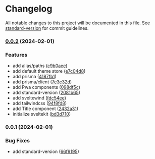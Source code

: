 # Changelog

All notable changes to this project will be documented in this file. See [standard-version](https://github.com/conventional-changelog/standard-version) for commit guidelines.

### [0.0.2](https://github.com/bobthered/template-sveltekit/compare/v0.0.1...v0.0.2) (2024-02-01)


### Features

* add alias/paths ([c9b0aee](https://github.com/bobthered/template-sveltekit/commit/c9b0aee1fdb09538ca4f1ec6c7db657722db16c1))
* add default theme store ([e7c04d8](https://github.com/bobthered/template-sveltekit/commit/e7c04d8dca95d8f84ba3d1604e3c601ec81449a1))
* add prisma ([4187fb1](https://github.com/bobthered/template-sveltekit/commit/4187fb12002414c023cb6ea948062876d63351c8))
* add prisma/client ([7e3c32d](https://github.com/bobthered/template-sveltekit/commit/7e3c32d0855207cc0cca25f6e8dcd3fd0293c00e))
* add Pwa components ([098df5c](https://github.com/bobthered/template-sveltekit/commit/098df5c6948531bd4ab0a7c8c9eed85a73bcab71))
* add standard-version ([2081b65](https://github.com/bobthered/template-sveltekit/commit/2081b65fe6edcf595ad6a620627f2401bb876c69))
* add sveltewind ([fdc54ee](https://github.com/bobthered/template-sveltekit/commit/fdc54ee1b33eddb40cc1bc9993d5dbacf95a79f3))
* add tailwindcss ([94f8fd8](https://github.com/bobthered/template-sveltekit/commit/94f8fd8c360f7948ad1bf8eed716c09a18441dbb))
* add Title component ([2432a31](https://github.com/bobthered/template-sveltekit/commit/2432a31b1886659d681e51ddc894ba6eec9faa8f))
* initialize sveltekit ([bd3d710](https://github.com/bobthered/template-sveltekit/commit/bd3d710ebfd5df3b66d113d950c30c3613d968b2))

### 0.0.1 (2024-02-01)


### Bug Fixes

* add standard-version ([66f9195](https://github.com/bobthered/template-sveltekit/commit/66f91950a7cf01fdf6e5d3a4a452be3163c53904))
